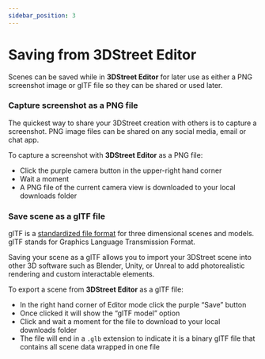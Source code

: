 ```yaml
---
sidebar_position: 3
---
```


# Saving from 3DStreet Editor

Scenes can be saved while in **3DStreet Editor** for later use as either a PNG screenshot image or glTF file so they can be shared or used later.

### Capture screenshot as a PNG file
The quickest way to share your 3DStreet creation with others is to capture a screenshot. PNG image files can be shared on any social media, email or chat app.

To capture a screenshot with **3DStreet Editor** as a PNG file:
  - Click the purple camera button in the upper-right hand corner
  - Wait a moment
  - A PNG file of the current camera view is downloaded to your local downloads folder

### Save scene as a glTF file
glTF is a [standardized file format](https://github.com/KhronosGroup/glTF#readme) for three dimensional scenes and models. glTF stands for Graphics Language Transmission Format.

Saving your scene as a glTF allows you to import your 3DStreet scene into other 3D software such as Blender, Unity, or Unreal to add photorealistic rendering and custom interactable elements.

To export a scene from **3DStreet Editor** as a glTF file:
  - In the right hand corner of Editor mode click the purple “Save” button
  - Once clicked it will show the “glTF model” option
  - Click and wait a moment for the file to download to your local downloads folder
  - The file will end in a `.glb` extension to indicate it is a binary glTF file that contains all scene data wrapped in one file
